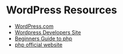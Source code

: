 # WordPress Resources

* [WordPress.com](https://wordpress.com)
* [Wordpress Developers Site](https://codex.wordpress.org/)
* [Beginners Guide to php](https://www.wpbeginner.com/glossary/php/)
* [php official website](https://www.php.net/docs.php)
<!--stackedit_data:
eyJoaXN0b3J5IjpbLTE3MzgxMDA2NjddfQ==
-->